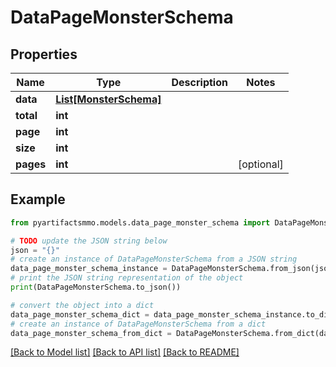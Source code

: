 # DataPageMonsterSchema


## Properties

Name | Type | Description | Notes
------------ | ------------- | ------------- | -------------
**data** | [**List[MonsterSchema]**](MonsterSchema.md) |  | 
**total** | **int** |  | 
**page** | **int** |  | 
**size** | **int** |  | 
**pages** | **int** |  | [optional] 

## Example

```python
from pyartifactsmmo.models.data_page_monster_schema import DataPageMonsterSchema

# TODO update the JSON string below
json = "{}"
# create an instance of DataPageMonsterSchema from a JSON string
data_page_monster_schema_instance = DataPageMonsterSchema.from_json(json)
# print the JSON string representation of the object
print(DataPageMonsterSchema.to_json())

# convert the object into a dict
data_page_monster_schema_dict = data_page_monster_schema_instance.to_dict()
# create an instance of DataPageMonsterSchema from a dict
data_page_monster_schema_from_dict = DataPageMonsterSchema.from_dict(data_page_monster_schema_dict)
```
[[Back to Model list]](../README.md#documentation-for-models) [[Back to API list]](../README.md#documentation-for-api-endpoints) [[Back to README]](../README.md)


